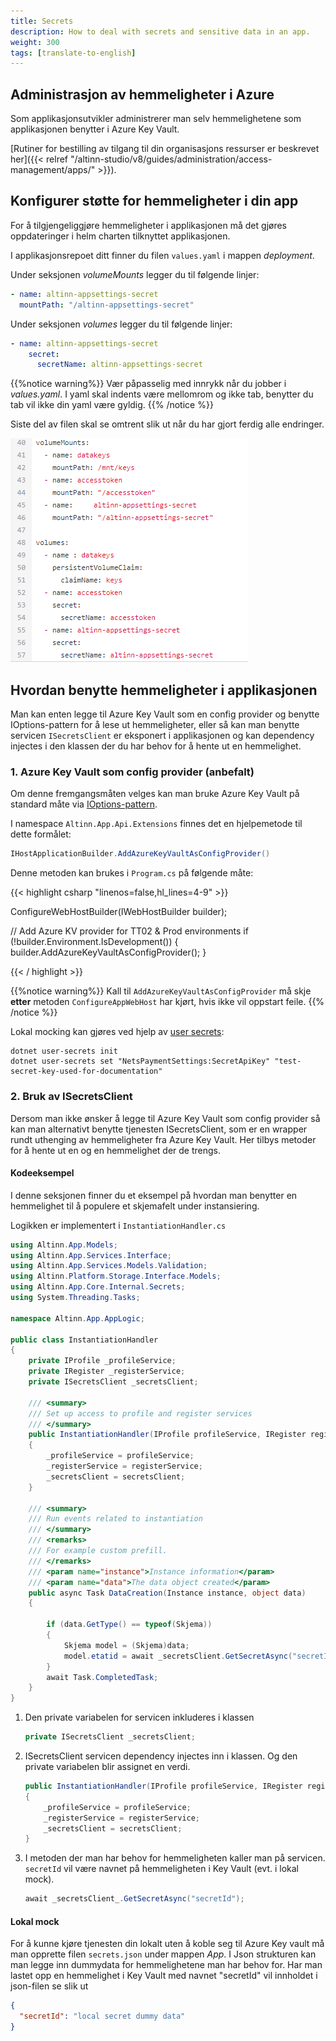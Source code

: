 ```yaml
---
title: Secrets
description: How to deal with secrets and sensitive data in an app.
weight: 300
tags: [translate-to-english]
---
```


## Administrasjon av hemmeligheter i Azure

Som applikasjonsutvikler administrerer man selv hemmelighetene som applikasjonen benytter i Azure Key Vault.

[Rutiner for bestilling av tilgang til din organisasjons ressurser er beskrevet her]({{< relref "/altinn-studio/v8/guides/administration/access-management/apps/" >}}).

## Konfigurer støtte for hemmeligheter i din app

For å tilgjengeliggjøre hemmeligheter i applikasjonen må det gjøres oppdateringer i helm charten tilknyttet applikasjonen.

I applikasjonsrepoet ditt finner du filen `values.yaml` i mappen _deployment_.

Under seksjonen _volumeMounts_ legger du til følgende linjer:

```yaml
- name: altinn-appsettings-secret
  mountPath: "/altinn-appsettings-secret"
```

Under seksjonen _volumes_ legger du til følgende linjer:

```yaml
- name: altinn-appsettings-secret
    secret:
      secretName: altinn-appsettings-secret
```

{{%notice warning%}}
Vær påpasselig med innrykk når du jobber i _values.yaml_.
I yaml skal indents være mellomrom og ikke tab, benytter du tab vil ikke din yaml være gyldig.
{{% /notice %}}

Siste del av filen skal se omtrent slik ut når du har gjort ferdig alle endringer.

![Steg 1](yaml.png)


## Hvordan benytte hemmeligheter i applikasjonen

Man kan enten legge til Azure Key Vault som en config provider og benytte IOptions-pattern for å lese ut hemmeligheter, eller så kan man benytte servicen `ISecretsClient` er eksponert i applikasjonen og kan dependency injectes
i den klassen der du har behov for å hente ut en hemmelighet.

### 1. Azure Key Vault som config provider (anbefalt)
Om denne fremgangsmåten velges kan man bruke Azure Key Vault på standard måte via [IOptions-pattern](https://learn.microsoft.com/en-us/dotnet/core/extensions/options).

I namespace `Altinn.App.Api.Extensions` finnes det en hjelpemetode til dette formålet:

```cs
IHostApplicationBuilder.AddAzureKeyVaultAsConfigProvider()
```

Denne metoden kan brukes i `Program.cs` på følgende måte:

{{< highlight csharp "linenos=false,hl_lines=4-9" >}}

ConfigureWebHostBuilder(IWebHostBuilder builder);

// Add Azure KV provider for TT02 & Prod environments
if (!builder.Environment.IsDevelopment())
{
    builder.AddAzureKeyVaultAsConfigProvider();
}

{{< / highlight >}}

{{%notice warning%}}
Kall til `AddAzureKeyVaultAsConfigProvider` må skje __etter__ metoden `ConfigureAppWebHost` har kjørt, hvis ikke vil oppstart feile.
{{% /notice %}}

Lokal mocking kan gjøres ved hjelp av [user secrets](https://learn.microsoft.com/en-us/aspnet/core/security/app-secrets?view=aspnetcore-8.0&tabs=windows):

```
dotnet user-secrets init
dotnet user-secrets set "NetsPaymentSettings:SecretApiKey" "test-secret-key-used-for-documentation"
```

### 2. Bruk av ISecretsClient

Dersom man ikke ønsker å legge til Azure Key Vault som config provider så kan man alternativt benytte tjenesten ISecretsClient, som er en wrapper rundt uthenging av hemmeligheter fra Azure Key Vault. Her tilbys metoder for å hente ut en og en hemmelighet der de trengs.

#### Kodeeksempel

I denne seksjonen finner du et eksempel på hvordan man benytter en hemmelighet
til å populere et skjemafelt under instansiering.

Logikken er implementert i `InstantiationHandler.cs`

```cs
using Altinn.App.Models;
using Altinn.App.Services.Interface;
using Altinn.App.Services.Models.Validation;
using Altinn.Platform.Storage.Interface.Models;
using Altinn.App.Core.Internal.Secrets;
using System.Threading.Tasks;

namespace Altinn.App.AppLogic;

public class InstantiationHandler
{
    private IProfile _profileService;
    private IRegister _registerService;
    private ISecretsClient _secretsClient;

    /// <summary>
    /// Set up access to profile and register services
    /// </summary>
    public InstantiationHandler(IProfile profileService, IRegister registerService, ISecretsClient secretsClient)
    {
        _profileService = profileService;
        _registerService = registerService;
        _secretsClient = secretsClient;
    }

    /// <summary>
    /// Run events related to instantiation
    /// </summary>
    /// <remarks>
    /// For example custom prefill.
    /// </remarks>
    /// <param name="instance">Instance information</param>
    /// <param name="data">The data object created</param>
    public async Task DataCreation(Instance instance, object data)
    {

        if (data.GetType() == typeof(Skjema))
        {
            Skjema model = (Skjema)data;
            model.etatid = await _secretsClient.GetSecretAsync("secretId");
        }
        await Task.CompletedTask;
    }
}
```

1. Den private variabelen for servicen inkluderes i klassen
   ```cs
   private ISecretsClient _secretsClient;
   ```
3. ISecretsClient servicen dependency injectes inn i klassen. Og den private variabelen blir assignet en verdi.
   ```cs
   public InstantiationHandler(IProfile profileService, IRegister registerService, ISecretsClient secretsClient)
   {
       _profileService = profileService;
       _registerService = registerService;
       _secretsClient = secretsClient;
   }
   ```
4. I metoden der man har behov for hemmeligheten kaller man på servicen.
   `secretId` vil være navnet på hemmeligheten i Key Vault (evt. i lokal mock).
   ```cs
   await _secretsClient_.GetSecretAsync("secretId");
   ```

#### Lokal mock

For å kunne kjøre tjenesten din lokalt uten å koble seg til Azure Key vault
må man opprette filen `secrets.json` under mappen _App_.
I Json strukturen kan man legge inn dummydata for hemmelighetene man har behov for.
Har man lastet opp en hemmelighet i Key Vault med navnet "secretId" vil innholdet i json-filen se slik ut

```json
{
  "secretId": "local secret dummy data"
}
```